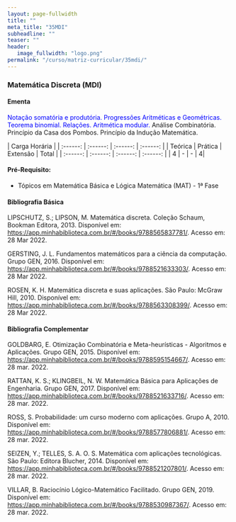 ```yaml
---
layout: page-fullwidth
title: ""
meta_title: "35MDI"
subheadline: ""
teaser: ""
header:
   image_fullwidth: "logo.png"
permalink: "/curso/matriz-curricular/35mdi/"
---
```


### **Matemática Discreta (MDI)**

#### **Ementa**

<class style="color: blue">Notação somatória e produtória. Progressões Aritméticas e Geométricas.  Teorema binomial. Relações. Aritmética modular.</class> Análise Combinatória. Princípio da Casa dos Pombos. Princípio da Indução Matemática. 

| Carga Horária | 
| :------: | :------: | :------: | :------: |
| Teórica | Prática | Extensão | Total |
| :------: | :------: | :------: | :------: |
| 4 | - | - | 4|

#### **Pré-Requisito:**

- Tópicos em Matemática Básica e Lógica Matemática (MAT) - 1ª Fase

#### **Bibliografia Básica**

LIPSCHUTZ, S.; LIPSON, M.  Matemática discreta.  Coleção Schaum, Bookman Editora, 2013. Disponível em: https://app.minhabiblioteca.com.br/#/books/9788565837781/. Acesso em: 28 Mar 2022. 

 GERSTING, J. L. Fundamentos matemáticos para a ciência da computação. Grupo GEN, 2016. Disponível em: https://app.minhabiblioteca.com.br/#/books/9788521633303/. Acesso em: 28 Mar 2022. 

 ROSEN, K. H. Matemática discreta e suas aplicações. São Paulo: McGraw Hill, 2010. Disponível em: https://app.minhabiblioteca.com.br/#/books/9788563308399/. Acesso em: 28 Mar 2022. 

#### **Bibliografia Complementar**

GOLDBARG, E. Otimização Combinatória e Meta-heurísticas - Algoritmos e Aplicações. Grupo GEN, 2015. Disponível em: https://app.minhabiblioteca.com.br/#/books/9788595154667/. Acesso em: 28 mar. 2022. 

RATTAN, K. S.; KLINGBEIL, N. W. Matemática Básica para Aplicações de Engenharia. Grupo GEN, 2017. Disponível em: https://app.minhabiblioteca.com.br/#/books/9788521633716/. Acesso em: 28 mar. 2022. 

ROSS, S. Probabilidade: um curso moderno com aplicações. Grupo A, 2010. Disponível em: https://app.minhabiblioteca.com.br/#/books/9788577806881/. Acesso em: 28 mar. 2022. 

SEIZEN, Y.; TELLES, S. A. O. S. Matemática com aplicações tecnológicas. São Paulo: Editora Blucher, 2014.  Disponível em: https://app.minhabiblioteca.com.br/#/books/9788521207801/. Acesso em: 28 mar. 2022. 

VILLAR, B. Raciocínio Lógico-Matemático Facilitado. Grupo GEN, 2019. Disponível em: https://app.minhabiblioteca.com.br/#/books/9788530987367/. Acesso em: 28 mar. 2022. 